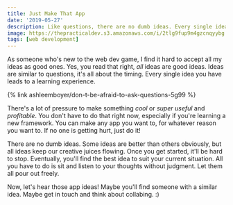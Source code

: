 ```yaml
---
title: Just Make That App
date: '2019-05-27'
description: Like questions, there are no dumb ideas. Every single idea you have leads to a learning experience.
image: https://thepracticaldev.s3.amazonaws.com/i/2tlg9fup9m4gzcnqyybg.jpg
tags: [web development]
---
```


As someone who's new to the web dev game, I find it hard to accept all my ideas as good ones. Yes, you read that right, _all_ ideas are good ideas. Ideas are similar to questions, it's all about the timing. Every single idea you have leads to a learning experience.

{% link ashleemboyer/don-t-be-afraid-to-ask-questions-5g99 %}

There's a lot of pressure to make something _cool_ or _super useful_ and _profitable_. You don't have to do that right now, especially if you're learning a new framework. You can make any app you want to, for whatever reason you want to. If no one is getting hurt, just do it!

There are no dumb ideas. Some ideas are better than others obviously, but all ideas keep our creative juices flowing. Once you get started, it'll be hard to stop. Eventually, you'll find the best idea to suit your current situation. All you have to do is sit and listen to your thoughts without judgment. Let them all pour out freely.

Now, let's hear those app ideas! Maybe you'll find someone with a similar idea. Maybe get in touch and think about collabing. :)
